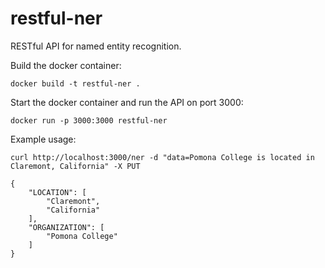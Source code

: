 # restful-ner
RESTful API for named entity recognition. 

Build the docker container:
```
docker build -t restful-ner .
```

Start the docker container and run the API on port 3000:
```
docker run -p 3000:3000 restful-ner 
```

Example usage:
```
curl http://localhost:3000/ner -d "data=Pomona College is located in Claremont, California" -X PUT
```
```
{
    "LOCATION": [
        "Claremont",
        "California"
    ],
    "ORGANIZATION": [
        "Pomona College"
    ]
}

```
